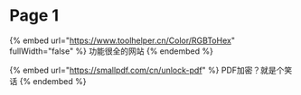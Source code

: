 # Page 1

{% embed url="https://www.toolhelper.cn/Color/RGBToHex" fullWidth="false" %}
功能很全的网站
{% endembed %}

{% embed url="https://smallpdf.com/cn/unlock-pdf" %}
PDF加密？就是个笑话
{% endembed %}
